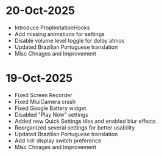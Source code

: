 # 20-Oct-2025
- Introduce PropImitationHooks
- Add missing animations for settings
- Disable volume level toggle for dolby atmos
- Updated Brazilian Portuguese translation
- Misc Chnages and Improvement

# 19-Oct-2025
- Fixed Screen Recorder
- Fixed MiuiCamera crash
- Fixed Google Battery widget
- Disabled "Play Now" settings
- Added new Quick Settings tiles and enabled blur effects
- Reorganized several settings for better usability
- Updated Brazilian Portuguese translation
- Add hdr display switch preference
- Misc Chnages and Improvement
